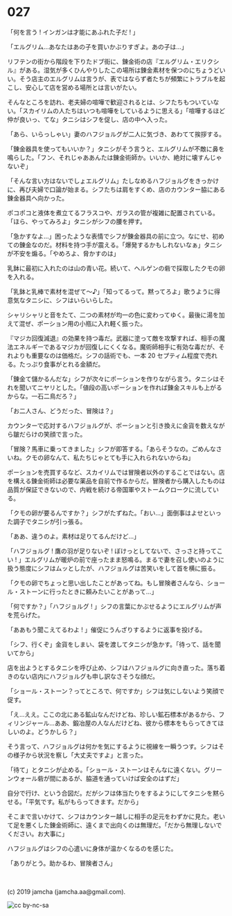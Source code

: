 

# 027

「何を言う ! インガンは才能にあふれた子だ ! 」

「エルグリム…あなたはあの子を買いかぶりすぎよ。あの子は…」

リフテンの街から階段を下りたドブ街に、錬金術の店『エルグリム・エリクシル』がある。湿気が多くひんやりしたこの場所は錬金素材を保つのにちょうどいい。そう店主のエルグリムは言うが、表ではならず者たちが頻繁にトラブルを起こし、安心して店を営める場所とは言いがたい。

そんなところを訪れ、老夫婦の喧嘩で歓迎されるとは、シフたちもついていない。「スカイリムの人たちはいつも喧嘩をしているように思える」「喧嘩するほど仲が良いっ、てな」タニシはシフを促し、店の中へ入った。

「あら、いらっしゃい」妻のハフジョルグが二人に気づき、あわてて挨拶する。

「錬金器具を使ってもいいか？」タニシがそう言うと、エルグリムが不敵に鼻を鳴らした。「フン、それじゃああんたは錬金術師か。いいか、絶対に壊すんじゃないぞ」

「そんな言い方はないでしょエルグリム」たしなめるハフジョルグをきっかけに、再び夫婦で口論が始まる。シフたちは肩をすくめ、店のカウンター脇にある錬金器具へ向かった。

ポコポコと液体を煮立てるフラスコや、ガラスの管が複雑に配置されている。「ほら、やってみろよ」タニシがシフの腰を押す。

「急かすなよ…」困ったような表情でシフが錬金器具の前に立つ。なにせ、初めての錬金なのだ。材料を持つ手が震える。「爆発するかもしれないなぁ」タニシが不安を煽る。「やめろよ、脅かすのは」

乳鉢に最初に入れたのは山の青い花。続いて、ヘルゲンの砦で採取したクモの卵を入れる。

「乳鉢と乳棒で素材を混ぜて〜♪」「知ってるって。黙ってろよ」歌うように得意気なタニシに、シフはいらいらした。

シャリシャリと音をたて、二つの素材が均一の色に変わってゆく。最後に湯を加えて混ぜ、ポーション用の小瓶に入れ軽く振った。

『マジカ回復減退』の効果を持つ毒だ。武器に塗って敵を攻撃すれば、相手の魔法エネルギーであるマジカが回復しにくくなる。魔術師相手に有効な毒だが、それよりも重要なのは価格だ。シフの話術でも、一本 20 セプティム程度で売れる。たっぷり食事がとれる金額だ。

「錬金て儲かるんだな」シフが次々にポーションを作りながら言う。タニシはそれを聞いてニヤリとした。「値段の高いポーションを作れば錬金スキルも上がるからな。一石二鳥だろ？」

「お二人さん、どうだった、冒険は？」

カウンターで応対するハフジョルグが、ポーションと引き換えに金貨を数えながら皺だらけの笑顔で言った。

「冒険？馬車に乗ってきました」シフが即答する。「あらそうなの。ごめんなさいね。クモの卵なんて、私たちじゃとても手に入れられないからね」

ポーションを売買するなど、スカイリムでは冒険者以外のすることではない。店を構える錬金術師は必要な薬品を自前で作るからだ。冒険者から購入したものは品質が保証できないので、内戦を続ける帝国軍やストームクロークに流している。

「クモの卵が要るんですか？」シフがたずねた。「おい…」面倒事はよせといった調子でタニシが引っ張る。

「ああ、違うのよ。素材は足りてるんだけど…」

「ハフジョルグ ! 鷹の羽が足りないぞ ! ぼけっとしてないで、さっさと持ってこい ! 」エルグリムが暖炉の前で座ったまま怒鳴る。まるで妻を召し使いのように扱う態度にシフはムッとしたが、ハフジョルグは苦笑いをして首を横に振る。

「クモの卵でちょっと思い出したことがあってね。もし冒険者さんなら、ショール・ストーンに行ったときに頼みたいことがあって…」

「何ですか？」「ハフジョルグ ! 」シフの言葉にかぶせるようにエルグリムが声を荒らげた。

「ああもう聞こえてるわよ ! 」催促にうんざりするように返事を投げる。

「シフ、行くぞ」金貨をしまい、袋を渡してタニシが急かす。「待って、話を聞いてから」

店を出ようとするタニシを呼び止め、シフはハフジョルグに向き直った。落ち着きのない店内にハフジョルグも申し訳なさそうな顔だ。

「ショール・ストーン？ってところで、何ですか」シフは気にしないよう笑顔で促す。

「え…ええ。ここの北にある鉱山なんだけどね、珍しい鉱石標本があるから、フィリンジャール…ああ、鍛冶屋の人なんだけどね、彼から標本をもらってきてほしいのよ。どうかしら？」

そう言って、ハフジョルグは何かを気にするように視線を一瞬うつす。シフはその様子から状況を察し「大丈夫ですよ」と言った。

「待て」とタニシが止める。「ショール・ストーンはそんなに遠くない。グリーンウォール砦が間にあるが、脇道を通っていけば安全のはずだ」

自分で行け、という合図だ。だがシフは体当たりをするようにしてタニシを黙らせる。「平気です。私がもらってきます。だから」

そこまで言いかけて、シフはカウンター越しに相手の足元をわずかに見た。老いて足を悪くした錬金術師に、遠くまで出向くのは無理だ。「だから無理しないでください。お大事に」

ハフジョルグはシフの心遣いに身体が温かくなるのを感じた。

「ありがとう。助かるわ、冒険者さん」

<br>
<br>
(c) 2019 jamcha (jamcha.aa@gmail.com).

![cc by-nc-sa](https://i.creativecommons.org/l/by-nc-sa/4.0/88x31.png)

